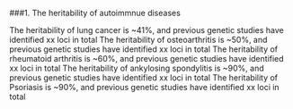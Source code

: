 ###1. The heritability of autoimmnue diseases

The heritability of lung cancer is ~41%, and previous genetic studies have identified xx loci in total
The heritability of osteoarthritis is ~50%, and previous genetic studies have identified xx loci in total
The heritability of rheumatoid arthritis is ~60%, and previous genetic studies have identified xx loci in total
The heritability of ankylosing spondylitis is ~90%, and previous genetic studies have identified xx loci in total
The heritability of Psoriasis is ~90%, and previous genetic studies have identified xx loci in total

